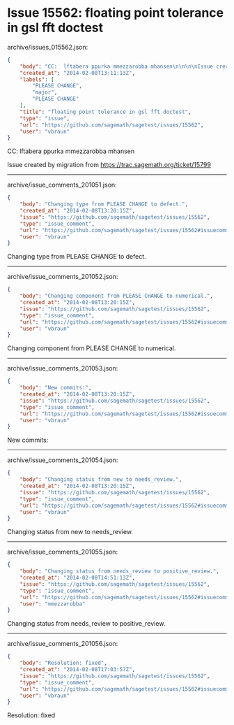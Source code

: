# Issue 15562: floating point tolerance in gsl fft doctest

archive/issues_015562.json:
```json
{
    "body": "CC:  lftabera ppurka mmezzarobba mhansen\n\n\n\nIssue created by migration from https://trac.sagemath.org/ticket/15799\n\n",
    "created_at": "2014-02-08T13:11:13Z",
    "labels": [
        "PLEASE CHANGE",
        "major",
        "PLEASE CHANGE"
    ],
    "title": "floating point tolerance in gsl fft doctest",
    "type": "issue",
    "url": "https://github.com/sagemath/sagetest/issues/15562",
    "user": "vbraun"
}
```
CC:  lftabera ppurka mmezzarobba mhansen



Issue created by migration from https://trac.sagemath.org/ticket/15799





---

archive/issue_comments_201051.json:
```json
{
    "body": "Changing type from PLEASE CHANGE to defect.",
    "created_at": "2014-02-08T13:20:15Z",
    "issue": "https://github.com/sagemath/sagetest/issues/15562",
    "type": "issue_comment",
    "url": "https://github.com/sagemath/sagetest/issues/15562#issuecomment-201051",
    "user": "vbraun"
}
```

Changing type from PLEASE CHANGE to defect.



---

archive/issue_comments_201052.json:
```json
{
    "body": "Changing component from PLEASE CHANGE to numerical.",
    "created_at": "2014-02-08T13:20:15Z",
    "issue": "https://github.com/sagemath/sagetest/issues/15562",
    "type": "issue_comment",
    "url": "https://github.com/sagemath/sagetest/issues/15562#issuecomment-201052",
    "user": "vbraun"
}
```

Changing component from PLEASE CHANGE to numerical.



---

archive/issue_comments_201053.json:
```json
{
    "body": "New commits:",
    "created_at": "2014-02-08T13:20:15Z",
    "issue": "https://github.com/sagemath/sagetest/issues/15562",
    "type": "issue_comment",
    "url": "https://github.com/sagemath/sagetest/issues/15562#issuecomment-201053",
    "user": "vbraun"
}
```

New commits:



---

archive/issue_comments_201054.json:
```json
{
    "body": "Changing status from new to needs_review.",
    "created_at": "2014-02-08T13:20:15Z",
    "issue": "https://github.com/sagemath/sagetest/issues/15562",
    "type": "issue_comment",
    "url": "https://github.com/sagemath/sagetest/issues/15562#issuecomment-201054",
    "user": "vbraun"
}
```

Changing status from new to needs_review.



---

archive/issue_comments_201055.json:
```json
{
    "body": "Changing status from needs_review to positive_review.",
    "created_at": "2014-02-08T14:51:13Z",
    "issue": "https://github.com/sagemath/sagetest/issues/15562",
    "type": "issue_comment",
    "url": "https://github.com/sagemath/sagetest/issues/15562#issuecomment-201055",
    "user": "mmezzarobba"
}
```

Changing status from needs_review to positive_review.



---

archive/issue_comments_201056.json:
```json
{
    "body": "Resolution: fixed",
    "created_at": "2014-02-08T17:03:57Z",
    "issue": "https://github.com/sagemath/sagetest/issues/15562",
    "type": "issue_comment",
    "url": "https://github.com/sagemath/sagetest/issues/15562#issuecomment-201056",
    "user": "vbraun"
}
```

Resolution: fixed
